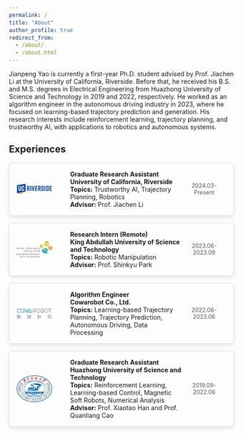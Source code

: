 ```yaml
---
permalink: /
title: "About"
author_profile: true
redirect_from: 
  - /about/
  - /about.html
---
```


Jianpeng Yao is currently a first-year Ph.D. student advised by Prof. Jiachen Li at the University of California, Riverside. Before that, he received his B.S. and M.S. degrees in Electrical Engineering from Huazhong University of Science and Technology in 2019 and 2022, respectively. He worked as an algorithm engineer in the autonomous driving industry in 2023, where he focused on learning-based trajectory prediction and generation. His research interests include reinforcement learning, trajectory planning, and trustworthy AI, with applications to robotics and autonomous systems.

## Experiences
<style>
  .experience-cards {
    display: flex;
    flex-direction: column;
    gap: 16px;
    margin-top: 16px;
  }

  .card {
    display: flex;
    align-items: center;
    border: 1px solid #ddd;
    border-radius: 8px;
    padding: 16px;
    box-shadow: 0 4px 8px rgba(0, 0, 0, 0.1);
  }

  .card-logo {
    width: 80px; /* 设置图片宽度 */
    height: auto; /* 自动调整高度以保持比例 */
    margin-right: 30px; /* 增加Logo与内容之间的间距 */
  }

  .card-content {
    display: flex;
    flex-direction: column;
    flex: 1; /* 让内容占满剩余空间 */
    margin-left: 10px; /* 调整此处的值，使内容向右移动 */
  }

  .card-content h3 {
    margin: 0 0 8px;
  }

  .card-content p {
    margin: 0;
  }

  .card-date {
    width: 100px; /* 固定宽度 */
    text-align: center; /* 居中对齐日期 */
    margin-left: auto;
    align-self: center; /* 垂直居中对齐 */
    font-size: 0.9em;
    color: #555;
  }
</style>

<div class="experience-cards">
  <div class="card">
    <img src="/images/logos/ucr_logo.svg" alt="Logo" class="card-logo">
    <div class="card-content">
      <p><strong>Graduate Research Assistant</strong></p>
      <p><strong>University of California, Riverside</strong></p>
      <p><strong>Topics:</strong> Trustworthy AI, Trajectory Planning, Robotics</p>
      <p><strong>Advisor:</strong> Prof. Jiachen Li</p>
    </div>
    <div class="card-date">2024.03-Present</div>
  </div>

  <div class="card">
    <img src="/images/logos/kaust_logo.png" alt="Logo" class="card-logo">
    <div class="card-content">
      <p><strong>Research Intern (Remote)</strong></p>
      <p><strong>King Abdullah University of Science and Technology</strong></p>
      <p><strong>Topics:</strong> Robotic Manipulation</p>
      <p><strong>Advisor:</strong> Prof. Shinkyu Park</p>
    </div>
    <div class="card-date">2023.06-2023.09</div>
  </div>

  <div class="card">
    <img src="/images/logos/cowarobot.png" alt="Logo" class="card-logo">
    <div class="card-content">
      <p><strong>Algorithm Engineer</strong></p>
      <p><strong>Cowarobot Co., Ltd.</strong></p>
      <p><strong>Topics:</strong> Learning-based Trajectory Planning, Trajectory Prediction, Autonomous Driving, Data Processing</p>
    </div>
    <div class="card-date">2022.06-2023.06</div>
  </div>

  <div class="card">
    <img src="/images/logos/hust_logo.svg" alt="Logo" class="card-logo">
    <div class="card-content">
      <p><strong>Graduate Research Assistant</strong></p>
      <p><strong>Huazhong University of Science and Technology</strong></p>
      <p><strong>Topics:</strong> Reinforcement Learning, Learning-based Control, Magnetic Soft Robots, Numerical Analysis</p>
      <p><strong>Advisor:</strong> Prof. Xiaotao Han and Prof. Quanliang Cao</p>
    </div>
    <div class="card-date">2019.09-2022.06</div>
  </div>
</div>